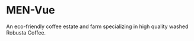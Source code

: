 # MEN-Vue
An eco-friendly coffee estate and farm specializing in high quality washed Robusta Coffee.
